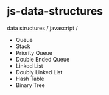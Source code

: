 # js-data-structures
data structures / javascript /

* Queue
* Stack
* Priority Queue
* Double Ended Queue
* Linked List
* Doubly Linked List
* Hash Table
* Binary Tree
